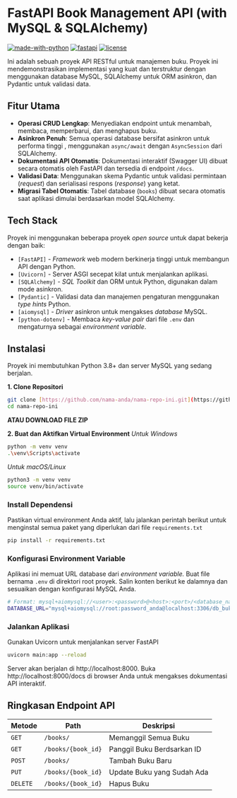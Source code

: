 # FastAPI Book Management API (with MySQL & SQLAlchemy)
[![made-with-python](https://img.shields.io/badge/Made%20with-Python-1f425f.svg)](https://www.python.org/) [![fastapi](https://img.shields.io/badge/Framework-FastAPI-05998b.svg)](https://fastapi.tiangolo.com/) [![license](https://img.shields.io/badge/License-MIT-yellow.svg)](https://opensource.org/licenses/MIT)

Ini adalah sebuah proyek API RESTful untuk manajemen buku. Proyek ini mendemonstrasikan implementasi yang kuat dan terstruktur dengan menggunakan database MySQL, SQLAlchemy untuk ORM asinkron, dan Pydantic untuk validasi data.

## Fitur Utama
-   **Operasi CRUD Lengkap**: Menyediakan endpoint untuk menambah, membaca, memperbarui, dan menghapus buku.
-   **Asinkron Penuh**: Semua operasi database bersifat asinkron untuk performa tinggi , menggunakan `async/await` dengan `AsyncSession` dari SQLAlchemy.
-   **Dokumentasi API Otomatis**: Dokumentasi interaktif (Swagger UI) dibuat secara otomatis oleh FastAPI dan tersedia di endpoint `/docs`.
-   **Validasi Data**: Menggunakan skema Pydantic untuk validasi permintaan (*request*) dan serialisasi respons (*response*) yang ketat.
-   **Migrasi Tabel Otomatis**: Tabel database (`books`) dibuat secara otomatis saat aplikasi dimulai berdasarkan model SQLAlchemy.

## Tech Stack   
Proyek ini menggunakan beberapa proyek *open source* untuk dapat bekerja dengan baik:
-   `[FastAPI]` - *Framework* web modern berkinerja tinggi untuk membangun API dengan Python.
-   `[Uvicorn]` - Server ASGI secepat kilat untuk menjalankan aplikasi.
-   `[SQLAlchemy]` - *SQL Toolkit* dan ORM untuk Python, digunakan dalam mode asinkron.
-   `[Pydantic]` - Validasi data dan manajemen pengaturan menggunakan *type hints* Python.
-   `[aiomysql]` - *Driver* asinkron untuk mengakses *database* MySQL.
-   `[python-dotenv]` - Membaca *key-value pair* dari file `.env` dan mengaturnya sebagai *environment variable*.

## Instalasi
Proyek ini membutuhkan Python 3.8+ dan server MySQL yang sedang berjalan.

**1. Clone Repositori**
```sh
git clone [https://github.com/nama-anda/nama-repo-ini.git](https://github.com/nama-anda/nama-repo-ini.git)
cd nama-repo-ini
```
**ATAU DOWNLOAD FILE ZIP**

**2. Buat dan Aktifkan Virtual Environment**
*Untuk Windows*
```bash
python -m venv venv
.\venv\Scripts\activate
```
*Untuk macOS/Linux*
```bash
python3 -m venv venv
source venv/bin/activate
```
### **Install Dependensi**
Pastikan virtual environment Anda aktif, lalu jalankan perintah berikut untuk menginstal semua paket yang diperlukan dari file ``requirements.txt``
```bash
pip install -r requirements.txt
```
### **Konfigurasi Environment Variable**
Aplikasi ini memuat URL database dari *environment variable.* Buat file bernama ``.env`` di direktori root proyek. Salin konten berikut ke dalamnya dan sesuaikan dengan konfigurasi MySQL Anda.

```bash
# Format: mysql+aiomysql://<user>:<password>@<host>:<port>/<database_name>
DATABASE_URL="mysql+aiomysql://root:password_anda@localhost:3306/db_buku"
```

### **Jalankan Aplikasi**
Gunakan Uvicorn untuk menjalankan server FastAPI
```bash
uvicorn main:app --reload
```
Server akan berjalan di http://localhost:8000. Buka http://localhost:8000/docs di browser Anda untuk mengakses dokumentasi API interaktif.

## **Ringkasan Endpoint API**
 | Metode | Path | Deskripsi |
| ------ | ------ | ------- |
| `GET` |	`/books/`	| Memanggil Semua Buku |
| `GET` |	`/books/{book_id}` | Panggil Buku Berdsarkan ID |
| `POST` | `/books/`	| Tambah Buku Baru |
| `PUT` | `/books/{book_id}` | Update Buku yang Sudah Ada |
| `DELETE` | `/books/{book_id}` | Hapus Buku |
